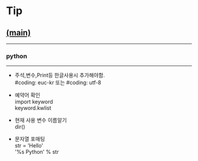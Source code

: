 # Tip
## [(main)](/readme.md) 
* * *
### python
* * *
- 주석,변수,Print등 한글사용시 추가해야함.  
#coding: euc-kr  또는 #coding: utf-8  
  
- 예약어 확인  
import keyword  
keyword.kwlist  
  
- 현재 사용 변수 이름알기  
dir()  
  
- 문자열 포매팅  
str = 'Hello'  
'%s Python' % str  
  
